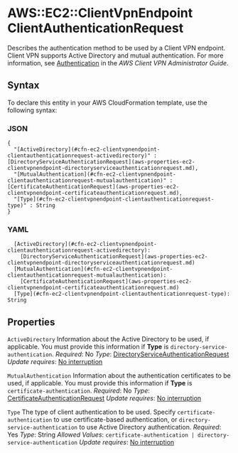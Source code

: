 # AWS::EC2::ClientVpnEndpoint ClientAuthenticationRequest<a name="aws-properties-ec2-clientvpnendpoint-clientauthenticationrequest"></a>

Describes the authentication method to be used by a Client VPN endpoint\. Client VPN supports Active Directory and mutual authentication\. For more information, see [Authentication](https://docs.aws.amazon.com/vpn/latest/clientvpn-admin/authentication-authrization.html#client-authentication) in the *AWS Client VPN Administrator Guide*\.

## Syntax<a name="aws-properties-ec2-clientvpnendpoint-clientauthenticationrequest-syntax"></a>

To declare this entity in your AWS CloudFormation template, use the following syntax:

### JSON<a name="aws-properties-ec2-clientvpnendpoint-clientauthenticationrequest-syntax.json"></a>

```
{
  "[ActiveDirectory](#cfn-ec2-clientvpnendpoint-clientauthenticationrequest-activedirectory)" : [DirectoryServiceAuthenticationRequest](aws-properties-ec2-clientvpnendpoint-directoryserviceauthenticationrequest.md),
  "[MutualAuthentication](#cfn-ec2-clientvpnendpoint-clientauthenticationrequest-mutualauthentication)" : [CertificateAuthenticationRequest](aws-properties-ec2-clientvpnendpoint-certificateauthenticationrequest.md),
  "[Type](#cfn-ec2-clientvpnendpoint-clientauthenticationrequest-type)" : String
}
```

### YAML<a name="aws-properties-ec2-clientvpnendpoint-clientauthenticationrequest-syntax.yaml"></a>

```
  [ActiveDirectory](#cfn-ec2-clientvpnendpoint-clientauthenticationrequest-activedirectory):
    [DirectoryServiceAuthenticationRequest](aws-properties-ec2-clientvpnendpoint-directoryserviceauthenticationrequest.md)
  [MutualAuthentication](#cfn-ec2-clientvpnendpoint-clientauthenticationrequest-mutualauthentication):
    [CertificateAuthenticationRequest](aws-properties-ec2-clientvpnendpoint-certificateauthenticationrequest.md)
  [Type](#cfn-ec2-clientvpnendpoint-clientauthenticationrequest-type): String
```

## Properties<a name="aws-properties-ec2-clientvpnendpoint-clientauthenticationrequest-properties"></a>

`ActiveDirectory`  <a name="cfn-ec2-clientvpnendpoint-clientauthenticationrequest-activedirectory"></a>
Information about the Active Directory to be used, if applicable\. You must provide this information if **Type** is `directory-service-authentication`\.
*Required*: No
*Type*: [DirectoryServiceAuthenticationRequest](aws-properties-ec2-clientvpnendpoint-directoryserviceauthenticationrequest.md)
*Update requires*: [No interruption](https://docs.aws.amazon.com/AWSCloudFormation/latest/UserGuide/using-cfn-updating-stacks-update-behaviors.html#update-no-interrupt)

`MutualAuthentication`  <a name="cfn-ec2-clientvpnendpoint-clientauthenticationrequest-mutualauthentication"></a>
Information about the authentication certificates to be used, if applicable\. You must provide this information if **Type** is `certificate-authentication`\.
*Required*: No
*Type*: [CertificateAuthenticationRequest](aws-properties-ec2-clientvpnendpoint-certificateauthenticationrequest.md)
*Update requires*: [No interruption](https://docs.aws.amazon.com/AWSCloudFormation/latest/UserGuide/using-cfn-updating-stacks-update-behaviors.html#update-no-interrupt)

`Type`  <a name="cfn-ec2-clientvpnendpoint-clientauthenticationrequest-type"></a>
The type of client authentication to be used\. Specify `certificate-authentication` to use certificate\-based authentication, or `directory-service-authentication` to use Active Directory authentication\.
*Required*: Yes
*Type*: String
*Allowed Values*: `certificate-authentication | directory-service-authentication`
*Update requires*: [No interruption](https://docs.aws.amazon.com/AWSCloudFormation/latest/UserGuide/using-cfn-updating-stacks-update-behaviors.html#update-no-interrupt)

